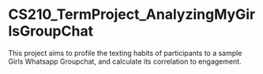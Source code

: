 # CS210_TermProject_AnalyzingMyGirlsGroupChat
This project aims to profile the texting habits of participants to a sample Girls Whatsapp Groupchat, and calculate its correlation to engagement.
